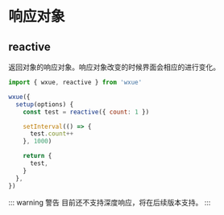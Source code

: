 # 响应对象
## reactive
返回对象的响应对象。响应对象改变的时候界面会相应的进行变化。
```javascript
import { wxue, reactive } from 'wxue'

wxue({
  setup(options) {
    const test = reactive({ count: 1 })

    setInterval(() => {
      test.count++
    }, 1000)

    return {
      test,
    }
  },
})
```
::: warning 警告
目前还不支持深度响应，将在后续版本支持。
:::